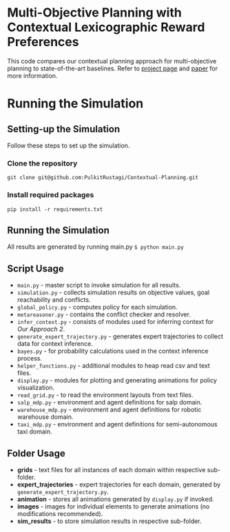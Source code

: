 # Multi-Objective Planning with Contextual Lexicographic Reward Preferences
This code compares our contextual planning approach for multi-objective planning to state-of-the-art baselines. Refer to [project page](https://pulkitrustagi.github.io/contextual-planning-project/) and [paper](https://pulkitrustagi.github.io/contextual-planning-project/) for more information.

# Running the Simulation
## Setting-up the Simulation
Follow these steps to set up the simulation.
### Clone the repository
`git clone git@github.com:PulkitRustagi/Contextual-Planning.git`
### Install required packages
`pip install -r requirements.txt`

## Running the Simulation
All results are generated by running main.py
```$ python main.py```

## Script Usage
- `main.py` - master script to invoke simulation for all results.
- `simulation.py` - collects simulation results on objective values, goal reachability and conflicts. 
- `global_policy.py` - computes policy for each simulation.
- `metareasoner.py` - contains the conflict checker and resolver.
- `infer_context.py` - consists of modules used for inferring context for *Our Approach 2*.
- `generate_expert_trajectory.py` - generates expert trajectories to collect data for context inference.
- `bayes.py` - for probability calculations used in the context inference process.
- `helper_functions.py` - additional modules to heap read csv and text files.
- `display.py` - modules for plotting and generating animations for policy visualization.
- `read_grid.py` - to read the environment layouts from text files.
- `salp_mdp.py` - environment and agent definitions for salp domain.
- `warehouse_mdp.py` - environment and agent definitions for robotic warehouse domain.
- `taxi_mdp.py` - environment and agent definitions for semi-autonomous taxi domain.

## Folder Usage
- **grids** - text files for all instances of each domain within respective sub-folder.
- **expert_trajectories** - expert trajectories for each domain, generated by `generate_expert_trajectory.py`.
- **animation** -  stores all animations generated by `display.py` if invoked.
- **images** -  images for individual elements to generate animations (no modifications recommended).
- **sim_results** -  to store simulation results in respective sub-folder.
